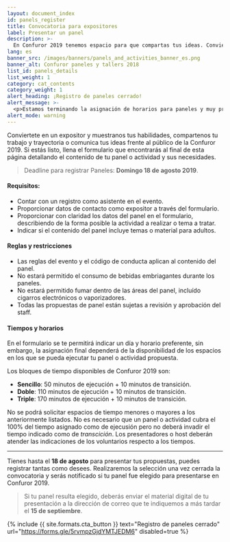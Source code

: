 ```yaml
---
layout: document_index
id: panels_register
title: Convocatoria para expositores
label: Presentar un panel
description: >-
  En Confuror 2019 tenemos espacio para que compartas tus ideas. Conviértete en un expositor y crea un panel inolvidable. Sigue leyendo para averiguar cómo.
lang: es
banner_src: /images/banners/panels_and_activities_banner_es.png
banner_alt: Confuror paneles y tallers 2018
list_id: panels_details
list_weight: 1
category: cat_contents
category_weight: 1
alert_heading: ¡Registro de paneles cerrado!
alert_message: >-
  <p>Estamos terminando la asignación de horarios para paneles y muy pronto se darán a conocer. Si registraste un panel, recibirás confirmación via correo electrónico sobre tu asignación. Si tienes alguna duda puedes comunicarte a <a href="mailto:vidafur.reg@gmail.com">vidafur.reg@gmail.com</a></p>
alert_mode: warning
---
```


Conviertete en un expositor y muestranos tus habilidades, compartenos tu trabajo y trayectoria o comunica tus ideas frente al público de la Confuror 2019. Si estás listo, llena el formulario que encontrarás al final de esta página detallando el contenido de tu panel o actividad y sus necesidades.

> Deadline para registrar Paneles: **Domingo 18 de agosto 2019**.

#### Requisitos:
- Contar con un registro como asistente en el evento.
- Proporcionar datos de contacto como expositor a través del formulario.
- Proporcionar con claridad los datos del panel en el formulario, describiendo de la forma posible la actividad a realizar o tema a tratar.
- Indicar si el contenido del panel incluye temas o material para adultos.

#### Reglas y restricciones
- Las reglas del evento y el código de conducta aplican al contenido del panel.
- No estará permitido el consumo de bebidas embriagantes durante los paneles.
- No estará permitido fumar dentro de las áreas del panel, incluído cigarros electrónicos o vaporizadores.
- Todas las propuestas de panel están sujetas a revisión y aprobación del staff.

#### Tiempos y horarios
En el formulario se te permitirá indicar un día y horario preferente, sin embargo, la asignación final dependerá de la disponibilidad de los espacios en los que se pueda ejecutar tu panel o actividad propuesta.

Los bloques de tiempo disponibles de Confuror 2019 son:

- **Sencillo**: 50 minutos de ejecución + 10 minutos de transición.
- **Doble**: 110 minutos de ejecución + 10 minutos de transición.
- **Triple**: 170 minutos de ejecución + 10 minutos de transición.

No se podrá solicitar espacios de tiempo menores o mayores a los anteriormente listados. No es necesario que un panel o actividad cubra el 100% del tiempo asignado como de ejecusión pero no deberá invadir el tiempo indicado como de *transcición*. Los presentadores o host deberán atender las indicaciones de los voluntarios respecto a los tiempos.

---

Tienes hasta el **18 de agosto** para presentar tus propuestas, puedes registrar tantas como desees. Realizaremos la selección una vez cerrada la convocatoria y serás notificado si tu panel fue elegido para presentarse en Confuror 2019.

> Si tu panel resulta elegido, deberás enviar el material digital de tu presentación a la dirección de correo que te indiquemos a más tardar el **15 de septiembre**.

{%
  include {{ site.formats.cta_button }}
  text="Registro de paneles cerrado"
  url="https://forms.gle/5rvmpzGjdYMTJEDM6"
  disabled=true
%}